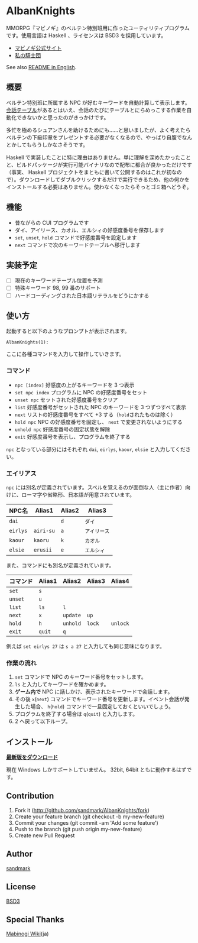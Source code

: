 AlbanKnights
============

MMORPG『マビノギ』のベルテン特別班用に作ったユーティリティプログラムです。使用言語は Haskell 、ライセンスは BSD3 を採用しています。

* [マビノギ公式サイト](http://mabinogi.nexon.co.jp/)
* [私の騎士団](http://mabinogi.wikiwiki.jp/?%A5%AF%A5%A8%A5%B9%A5%C8%2F%C6%C3%CA%CC%C8%C9)

See also [README in English](README.md).

## 概要
ベルテン特別班に所属する NPC が好むキーワードを自動計算して表示します。[会話テーブル](http://mabinogi.wikiwiki.jp/?%BB%E4%A4%CE%B5%B3%BB%CE%C3%C4%B2%F1%CF%C3%A5%C6%A1%BC%A5%D6%A5%EB)があるとはいえ、会話のたびにテーブルとにらめっこする作業を自動化できないかと思ったのがきっかけです。

多忙を極めるシュアンさんを助けるためにも……と思いましたが、よく考えたらベルテンの下級印章をプレゼントする必要がなくなるので、やっぱり自腹でなんとかしてもらうしかなさそうです。

Haskell で実装したことに特に理由はありません。単に理解を深めたかったことと、ビルドパッケージが実行可能バイナリなので配布に都合が良かっただけです（事実、 Haskell プロジェクトをまともに書いて公開するのはこれが初なので）。ダウンロードしてダブルクリックするだけで実行できるため、他の何かをインストールする必要はありません。使わなくなったらそっとゴミ箱へどうぞ。

## 機能
* 昔ながらの CUI プログラムです
* ダイ、アイリース、カオル、エルシィの好感度番号を保存します
* `set`, `unset`, `hold` コマンドで好感度番号を設定します
* `next` コマンドで次のキーワードテーブルへ移行します

## 実装予定
- [ ] 現在のキーワードテーブル位置を予測
- [ ] 特殊キーワード 98, 99 番のサポート
- [ ] ハードコーディングされた日本語リテラルをどうにかする

## 使い方
起動すると以下のようなプロンプトが表示されます。

`AlbanKnights(1): `

ここに各種コマンドを入力して操作していきます。

### コマンド
* `npc [index]` 好感度の上がるキーワードを 3 つ表示
* `set npc index` プログラムに NPC の好感度番号をセット
* `unset npc` セットされた好感度番号をクリア
* `list` 好感度番号がセットされた NPC のキーワードを 3 つずつすべて表示
* `next` リストの好感度番号をすべて +3 する（`hold`されたものは除く）
* `hold npc` NPC の好感度番号を固定し、 `next` で変更されないようにする
* `unhold npc` 好感度番号の固定状態を解除
* `exit` 好感度番号を表示し、プログラムを終了する

`npc` となっている部分にはそれぞれ `dai`, `eirlys`, `kaour`, `elsie` と入力してください。

### エイリアス
`npc` には別名が定義されています。スペルを覚えるのが面倒な人（主に作者）向けに、ローマ字や省略形、日本語が用意されています。

NPC名   | Alias1    | Alias2 | Alias3
-------- | --------- | ------ | ------
`dai`    |           | `d`    | `ダイ`
`eirlys` | `airi-su` | `a`    | `アイリース`
`kaour`  | `kaoru`   | `k`    | `カオル`
`elsie`  | `erusii`  | `e`    | `エルシィ`

また、コマンドにも別名が定義されています。

コマンド| Alias1 | Alias2 | Alias3 | Alias4
------- | ------ | ------ | ------ | ------
`set`   | `s`
`unset` | `u`
`list`  | `ls`   | `l`
`next`  | `x`    | `update` | `up`
`hold`  | `h`    | `unhold` | `lock` | `unlock`
`exit`  | `quit` | `q`

例えば `set eirlys 27` は `s a 27` と入力しても同じ意味になります。

### 作業の流れ
1. `set` コマンドで NPC のキーワード番号をセットします。
1. `ls` と入力してキーワードを確かめます。
1. **ゲーム内で** NPC に話しかけ、表示されたキーワードで会話します。
1. その後 `x`(`next`) コマンドでキーワード番号を更新します。イベント会話が発生した場合、 `h`(`hold`) コマンドで一旦固定しておくといいでしょう。
1. プログラムを終了する場合は `q`(`quit`) と入力します。
1. 2 へ戻って以下ループ。

## インストール
**[最新版をダウンロード](https://github.com/sandmark/AlbanKnights/releases/latest)**

現在 Windows しかサポートしていません。 32bit, 64bit ともに動作するはずです。

## Contribution
1. Fork it (http://github.com/sandmark/AlbanKnights/fork)
2. Create your feature branch (git checkout -b my-new-feature)
3. Commit your changes (git commit -am 'Add some feature')
4. Push to the branch (git push origin my-new-feature)
5. Create new Pull Request

## Author
[sandmark](https://github.com/sandmark)

## License
[BSD3](LICENSE)

## Special Thanks
[Mabinogi Wiki](http://mabinogi.wikiwiki.jp/)(ja)
